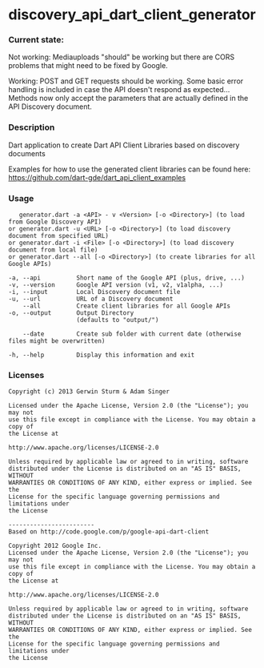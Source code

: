 # discovery_api_dart_client_generator

### Current state:

Not working:
Mediauploads "should" be working but there are CORS problems that might need to be fixed by Google.

Working:
POST and GET requests should be working.
Some basic error handling is included in case the API doesn't respond as expected...
Methods now only accept the parameters that are actually defined in the API Discovery document.

### Description

Dart application to create Dart API Client Libraries based on discovery documents

Examples for how to use the generated client libraries can be found here: https://github.com/dart-gde/dart_api_client_examples

### Usage

```
   generator.dart -a <API> - v <Version> [-o <Directory>] (to load from Google Discovery API)
or generator.dart -u <URL> [-o <Directory>] (to load discovery document from specified URL)
or generator.dart -i <File> [-o <Directory>] (to load discovery document from local file)
or generator.dart --all [-o <Directory>] (to create libraries for all Google APIs)

-a, --api          Short name of the Google API (plus, drive, ...)
-v, --version      Google API version (v1, v2, v1alpha, ...)
-i, --input        Local Discovery document file
-u, --url          URL of a Discovery document
    --all          Create client libraries for all Google APIs
-o, --output       Output Directory
                   (defaults to "output/")

    --date         Create sub folder with current date (otherwise files might be overwritten)

-h, --help         Display this information and exit
```

### Licenses

```
Copyright (c) 2013 Gerwin Sturm & Adam Singer

Licensed under the Apache License, Version 2.0 (the "License"); you may not
use this file except in compliance with the License. You may obtain a copy of
the License at

http://www.apache.org/licenses/LICENSE-2.0

Unless required by applicable law or agreed to in writing, software
distributed under the License is distributed on an "AS IS" BASIS, WITHOUT
WARRANTIES OR CONDITIONS OF ANY KIND, either express or implied. See the
License for the specific language governing permissions and limitations under
the License

------------------------
Based on http://code.google.com/p/google-api-dart-client

Copyright 2012 Google Inc.
Licensed under the Apache License, Version 2.0 (the "License"); you may not
use this file except in compliance with the License. You may obtain a copy of
the License at

http://www.apache.org/licenses/LICENSE-2.0

Unless required by applicable law or agreed to in writing, software
distributed under the License is distributed on an "AS IS" BASIS, WITHOUT
WARRANTIES OR CONDITIONS OF ANY KIND, either express or implied. See the
License for the specific language governing permissions and limitations under
the License
```